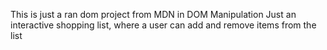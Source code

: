 This is just a ran dom project from MDN in DOM Manipulation
Just an interactive shopping list, where a user can add and remove items from  the list